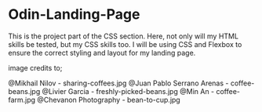 # Odin-Landing-Page
This is the project part of the CSS section. Here, not only will my HTML skills be tested, but my CSS skills too. I will be using CSS and Flexbox to ensure the correct styling and layout for my landing page. 

image credits to; 

@Mikhail Nilov - sharing-coffees.jpg
@Juan Pablo Serrano Arenas - coffee-beans.jpg
@Livier Garcia - freshly-picked-beans.jpg
@Min An - coffee-farm.jpg
@Chevanon Photography - bean-to-cup.jpg